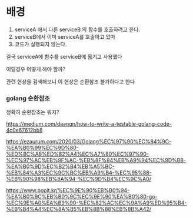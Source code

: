 



# 배경
1. serviceA 에서 다른 serviceB 의 함수를 호출하려고 한다.
2. serviceB에서 이미 serviceA를 호출하고 있따
3. 코드가 실행되지 않는다.

결국 serviceA에 함수를 serviceB에 옮기고 사용했다

이럴경우 어떻게 해야 할까?

관련 현상을 검색해보니 이 현상은 순환참조 불가하다고 한다

### golang 순환참조
정확히 순환참조는 뭐지?

https://medium.com/daangn/how-to-write-a-testable-golang-code-4c0e67612bb8

https://ezaurum.com/2020/03/Golang%EC%97%90%EC%84%9C-%EA%B0%99%EC%9D%80-%ED%8C%A8%ED%82%A4%EC%A7%80%EC%97%90-%EC%97%AC%EB%9F%AC-%EB%8F%84%EB%A9%94%EC%9D%B8-%EA%B0%9D%EC%B2%B4%EB%A5%BC-%EB%84%A3%EC%9C%BC%EB%A9%B4-%EC%95%88-%EB%90%98%EB%8A%94-%EC%9D%B4%EC%9C%A0/

https://www.popit.kr/%EC%9E%90%EB%B0%94-%EA%B0%9C%EB%B0%9C%EC%9E%90%EA%B0%80-go-%EC%9E%A0%EA%B9%90-%EC%82%AC%EC%9A%A9%ED%95%B4-%EB%B4%A4%EC%8A%B5%EB%8B%88%EB%8B%A42/


